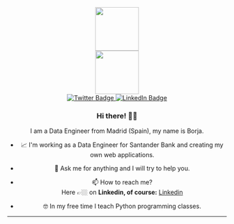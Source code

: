 <div id="header" align="center">
  <img src="https://media.giphy.com/media/M9gbBd9nbDrOTu1Mqx/giphy.gif" width="100"/>
  <div id="badges">
<div id="header" align="center">
  <img src="https://media.giphy.com/media/M9gbBd9nbDrOTu1Mqx/giphy.gif" width="100"/>
</div>
<a href="https://twitter.com/borjauria">
    <img src="https://img.shields.io/badge/Twitter-blue?style=for-the-badge&logo=twitter&logoColor=white" alt="Twitter Badge"/>
  </a>
<a href="https://www.linkedin.com/in/borjauria/"> <img src="https://img.shields.io/badge/LinkedIn-blue?style=for-the-badge&logo=linkedin&logoColor=white" alt="LinkedIn Badge"/></a>
</div>

### Hi there! 👋🏼

I am a Data Engineer from Madrid (Spain), my name is Borja.

- 📈 I'm working as a Data Engineer for Santander Bank and creating my own web applications.
- 💬 Ask me for anything and I will try to help you.
- 📫 How to reach me?<br> Here 👉🏼 on <b>Linkedin, of course:</b> <a href="https://www.linkedin.com/in/borjauria/"> Linkedin</a>

- 🤓 In my free time I teach Python programming classes.

---
